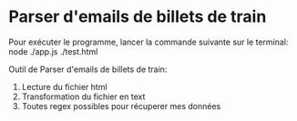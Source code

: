 # Parser d'emails de billets de train

Pour exécuter le programme, lancer la commande suivante sur le terminal:
node ./app.js ./test.html

Outil de Parser d'emails de billets de train:

1. Lecture du fichier html
2. Transformation du fichier en text
3. Toutes regex possibles pour récuperer mes données
